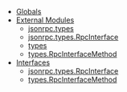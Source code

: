 * [Globals](globals.md)
* [External Modules]()
  * [jsonrpc.types](modules/_jsonrpc_types_.md)
  * [jsonrpc.types.RpcInterface](interfaces/_jsonrpc_types_.rpcinterface.md)
  * [types](modules/_types_.md)
  * [types.RpcInterfaceMethod](interfaces/_types_.rpcinterfacemethod.md)
* [Interfaces]()
  * [jsonrpc.types.RpcInterface](interfaces/_jsonrpc_types_.rpcinterface.md)
  * [types.RpcInterfaceMethod](interfaces/_types_.rpcinterfacemethod.md)
